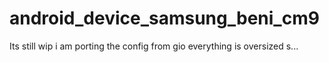android_device_samsung_beni_cm9
===============================

Its still wip i am porting the config from gio everything is oversized s... 